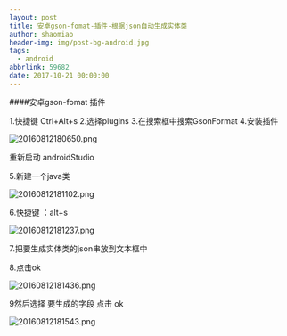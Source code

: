```yaml
---
layout: post
title: 安卓gson-fomat-插件-根据json自动生成实体类
author: shaomiao
header-img: img/post-bg-android.jpg
tags:
  - android
abbrlink: 59682
date: 2017-10-21 00:00:00
---
```

####安卓gson-fomat 插件

1.快捷键  Ctrl+Alt+s
2.选择plugins
3.在搜索框中搜索GsonFormat
4.安装插件

![20160812180650.png](http://upload-images.jianshu.io/upload_images/2590671-52e284767476327d.png?imageMogr2/auto-orient/strip%7CimageView2/2/w/1240)

重新启动 androidStudio

5.新建一个java类

![20160812181102.png](http://upload-images.jianshu.io/upload_images/2590671-9315a3ce7d434609.png?imageMogr2/auto-orient/strip%7CimageView2/2/w/1240)

6.快捷键  ：alt+s


![20160812181237.png](http://upload-images.jianshu.io/upload_images/2590671-9cde2dad0f082df4.png?imageMogr2/auto-orient/strip%7CimageView2/2/w/1240)

7.把要生成实体类的json串放到文本框中

8.点击ok

![20160812181436.png](http://upload-images.jianshu.io/upload_images/2590671-0bb0632117d4e2f4.png?imageMogr2/auto-orient/strip%7CimageView2/2/w/1240)

9然后选择 要生成的字段 点击 ok

![20160812181543.png](http://upload-images.jianshu.io/upload_images/2590671-9a7cedd3037c2956.png?imageMogr2/auto-orient/strip%7CimageView2/2/w/1240)

